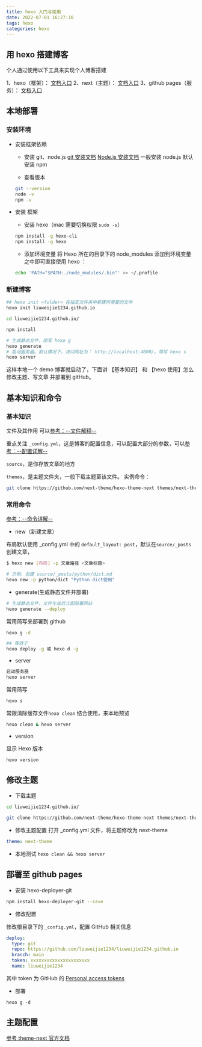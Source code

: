 ```yaml
---
title: hexo 入门与使用
date: 2022-07-01 16:27:10
tags: hexo
categories: hexo
---
```


## 用 hexo 搭建博客

个人通过使用以下工具来实现个人博客搭建

1、hexo（框架）： [文档入口](https://hexo.io/zh-cn/docs/)
2、next（主题）： [文档入口](https://theme-next.js.org/)
3、github pages（服务）： [文档入口](https://docs.github.com/cn/pages)


## 本地部署

### 安装环境

- 安装框架依赖
  - 安装 git、node.js
    [git 安装文档](https://git-scm.com/book/zh/v2/%E8%B5%B7%E6%AD%A5-%E5%AE%89%E8%A3%85-Git)
    [Node.js 安装文档](https://nodejs.org/zh-cn/)
    一般安装 node.js 默认安装 npm

  - 查看版本
   ```bash
   git --version
   node -v
   npm -v
   ```

- 安装 框架
  - 安装 hexo（mac 需要切换权限 `sudo -s`）
   ```bash
   npm install -g hexo-cli
   npm install -g hexo
   ```
  - 添加环境变量
   将 Hexo 所在的目录下的 node_modules 添加到环境变量之中即可直接使用 hexo <command>：
   ```bash
   echo 'PATH="$PATH:./node_modules/.bin"' >> ~/.profile
   ```

### 新建博客

```bash
## hexo init <folder> 在指定文件夹中新建所需要的文件
hexo init liuweijie1234.github.io

cd liuweijie1234.github.io/

npm install

# 生成静态文件，简写 hexo g
hexo generate
# 启动服务器。默认情况下，访问网址为： http://localhost:4000/。简写 hexo s
hexo server
```

这样本地一个 demo 博客就启动了，下面讲 【基本知识】 和 【hexo 使用】怎么修改主题、写文章 并部署到 gitHub。

## 基本知识和命令

### 基本知识

文件及其作用 可以[参考：--文件解释--](https://hexo.io/zh-cn/docs/setup#config-yml)

重点关注 `_config.yml`，这是博客的配置信息，可以配置大部分的参数，可以[参考：--配置详解--](https://hexo.io/zh-cn/docs/configuration)

`source`，是你存放文章的地方


`themes`，是主题文件夹，一般下载主题至该文件。
实例命令：
```bash
git clone https://github.com/next-theme/hexo-theme-next themes/next-theme
```

### 常用命令

[参考：--命令详解--](https://hexo.io/zh-cn/docs/commands)

- new（新建文章）

布局默认使用 _config.yml 中的 `default_layout: post`，默认在`source/_posts`创建文章，

```bash
$ hexo new [布局] -p 文章路径 <文章标题>

# 示例，创建 source/_posts/python/dict.md
hexo new -p python/dict "Python dict使用"
```

- generate(生成静态文件并部署)

```bash
# 生成静态文件，文件生成后立即部署网站
hexo generate --deploy
```
常用简写来部署到 github

```bash
hexo g -d

## 等效于
hexo deploy -g 或 hexo d -g
```

- server

```bash
启动服务器
hexo server
```
常用简写
```bash
hexo s
```

常跟清除缓存文件`hexo clean` 结合使用，来本地预览

```bash
hexo clean & hexo server
```

- version

显示 Hexo 版本
```bash
hexo version
```

## 修改主题

- 下载主题
```bash
cd liuweijie1234.github.io/

git clone https://github.com/next-theme/hexo-theme-next themes/next-theme
```

- 修改主题配置
打开 _config.yml 文件，将主题修改为 next-theme

```yaml
theme: next-theme
```

- 本地测试
`hexo clean && hexo server`

## 部署至 github pages

- 安装 hexo-deployer-git

```bash
npm install hexo-deployer-git --save
```

- 修改配置

修改根目录下的 `_config.yml`，配置 GitHub 相关信息

```yaml
deploy:
  type: git
  repo: https://github.com/liuweijie1234/liuweijie1234.github.io
  branch: main
  token: xxxxxxxxxxxxxxxxxxxxxx
  name: liuweijie1234
```
其中 token 为 GitHub 的 [Personal access tokens](https://docs.github.com/cn/authentication/keeping-your-account-and-data-secure/creating-a-personal-access-token)

- 部署

`hexo g -d`

## 主题配置

[参考 theme-next 官方文档](https://theme-next.js.org/)